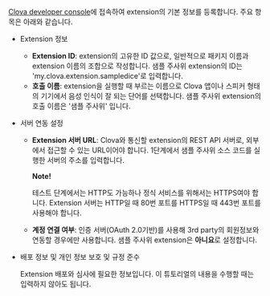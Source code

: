 <a href="{{ book.DeveloperConsoleURL }}/cek/#/list" target="_blank">Clova developer console</a>에 접속하여 extension의 기본 정보를 등록합니다.
주요 항목은 아래와 같습니다.

* Extension 정보
	* **Extension ID**: extension의 고유한 ID 값으로, 일반적으로 패키지 이름과 extension 이름의 조합으로 작성합니다. 샘플 주사위 extension의 ID는 'my.clova.extension.sampledice'로 입력합니다.
	* **호출 이름**: extension을 실행할 때 부르는 이름으로 Clova 앱이나 스피커 형태의 기기에서 음성 인식이 잘 되는 단어를 선택합니다. 샘플 주사위 extension의 호출 이름은 '샘플 주사위' 입니다.

* 서버 연동 설정
	* **Extension 서버 URL**: Clova와 통신할 extension의 REST API 서버로, 외부에서 접근할 수 있는 URL이어야 합니다.
		1단계에서 샘플 주사위 소스 코드를 실행한 서버의 주소를 입력합니다.

		<div class="note">
	    <p><strong>Note!</strong></p>
	    <p>테스트 단계에서는 HTTP도 가능하나 정식 서비스를 위해서는 HTTPS여야 합니다. Extension 서버는 HTTP일 때 80번 포트를 HTTPS일 때 443번 포트를 사용해야 합니다.</p>
		</div>

	* **계정 연결 여부**: 인증 서버(OAuth 2.0기반)를 사용해 3rd party의 회원정보와 연동할 경우에만 사용합니다.
		샘플 주사위 extension은 **아니요**로 설정합니다.
* 배포 정보 및 개인 정보 보호 및 규정 준수

	Extension 배포와 심사에 필요한 정보입니다. 이 튜토리얼의 내용을 수행할 때는 입력하지 않아도 됩니다.

